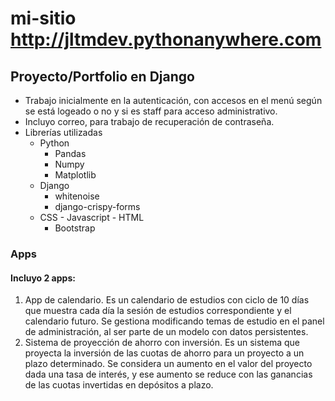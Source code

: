 # mi-sitio http://jltmdev.pythonanywhere.com

## Proyecto/Portfolio en Django

* Trabajo inicialmente en la autenticación, con accesos en el menú según se está logeado o no y si es staff para acceso administrativo.
* Incluyo correo, para trabajo de recuperación de contraseña.
* Librerías utilizadas
  * Python
    * Pandas
    * Numpy
    * Matplotlib
  * Django
    * whitenoise
    * django-crispy-forms
  * CSS - Javascript - HTML
    * Bootstrap

### Apps
 #### Incluyo 2 apps:
1. App de calendario. Es un calendario de estudios con ciclo de 10 días que muestra cada día la sesión de estudios correspondiente y el calendario futuro.
  Se gestiona modificando temas de estudio en el panel de administración, al ser parte de un modelo con datos persistentes.
2. Sistema de proyección de ahorro con inversión. Es un sistema que proyecta la inversión de las cuotas de ahorro para un proyecto a un plazo determinado.
  Se considera un aumento en el valor del proyecto dada una tasa de interés, y ese aumento se reduce con las ganancias de las cuotas invertidas en depósitos a plazo.

